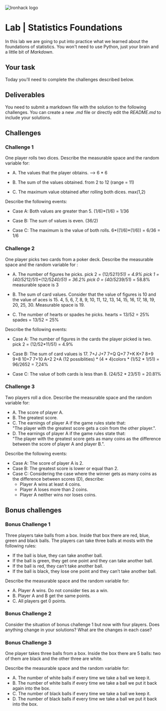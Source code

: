 ![Ironhack logo](https://i.imgur.com/1QgrNNw.png)

# Lab | Statistics Foundations
In this lab we are going to put into practice what we learned about the foundations of statistics. You won't need to use Python, just your brain and a little bit of *Markdown*. 

## Your task
Today you'll need to complete the challenges described below.

## Deliverables
You need to submit a markdown file with the solution to the following challenges. You can create a new *.md* file or directly edit the *README.md* to include your solutions.

## Challenges
### Challenge 1
One player rolls two dices. Describe the measurable space and the random variable for:
* A. The values that the player obtains.
--> 6 * 6

* B. The sum of the values obtained.
from 2 to 12 (range = 11)

* C. The maximum value obtained after rolling both dices.
max(1,2)

Describe the following events:
* Case A: Both values are greater than 5.
(1/6)*(1/6) = 1/36

* Case B: The sum of values is even.
(36/2)

* Case C: The maximum is the value of both rolls.
6*((1/6)*(1/6)) = 6/36 = 1/6


### Challenge 2
One player picks two cards from a poker deck. Describe the measurable space and the random variable for :
* A. The number of figures he picks.
pick 2 = (12/52*11/51) = 4.9%
pick 1 = (40/52*12/51)+(12/52*40/51) = 36.2%
pick 0 = (40/52*39/51) = 58.8%
measurable space is 3

* B. The sum of card values. Consider that the value of figures is 10 and the value of aces is 15.
4, 5, 6, 7, 8, 9, 10, 11, 12, 13, 14, 15, 16, 17, 18, 19, 20, 25, 30.
Measurable space is 19.

* C. The number of hearts or spades he picks.
hearts = 13/52 = 25%
spades = 13/52 = 25%

Describe the following events:
* Case A: The number of figures in the cards the player picked is two.
pick 2 = (12/52*11/51) = 4.9%

* Case B: The sum of card values is 17.
7+J    J+7
7+Q    Q+7
7+K    K+7
8+9    9+8
10+7   7+10
A+2    2+A
(12 possiblities) * (4 * 4)colors * (1/52 * 1/51) = 96/2652 = 7,24%

* Case C: The value of both cards is less than 8.
(24/52 * 23/51) = 20.81%


### Challenge 3
Two players roll a dice. Describe the measurable space and the random variable for:
* A. The score of player A.
* B. The greatest score.
* C. The earnings of player A if the game rules state that:  
"The player with the greatest score gets a coin from the other player.".
* D. The earnings of player A if the game rules state that:  
"The player with the greatest score gets as many coins as the difference between the score of player A and player B.". 

Describe the following events:
* Case A: The score of player A is 2.
* Case B: The greatest score is lower or equal than 2.
* Case C: Considering the case where the winner gets as many coins as the difference between scores (D), describe: 
  * Player A wins at least 4 coins.
  * Player A loses more than 2 coins.
  * Player A neither wins nor loses coins.

## Bonus challenges
### Bonus Challenge 1
Three players take balls from a box. Inside that box there are red, blue, green and black balls. The players can take three balls at mosts with the following rules:

* If the ball is blue, they can take another ball.
* If the ball is green, they get one point and they can take another ball.
* If the ball is red, they can’t take another ball.
* If the ball is black, they lose one point and they can’t take another ball.

Describe the measurable space and the random variable for:
* A. Player A wins. Do not consider ties as a win.
* B. Player A and B get the same points.
* C. All players get 0 points.

### Bonus Challenge 2
Consider the situation of bonus challenge 1 but now with four players. Does anything change in your solutions? What are the changes in each case?

### Bonus Challenge 3
One player takes three balls from a box. Inside the box there are 5 balls: two of them are black and the other three are white. 

Describe the measurable space and the random variable for:
* A. The number of white balls if every time we take a ball we keep it.
* B. The number of white balls if every time we take a ball we put it back again into the box.
* C. The number of black balls if every time we take a ball we keep it.
* D. The number of black balls if every time we take a ball we put it back into the box.
